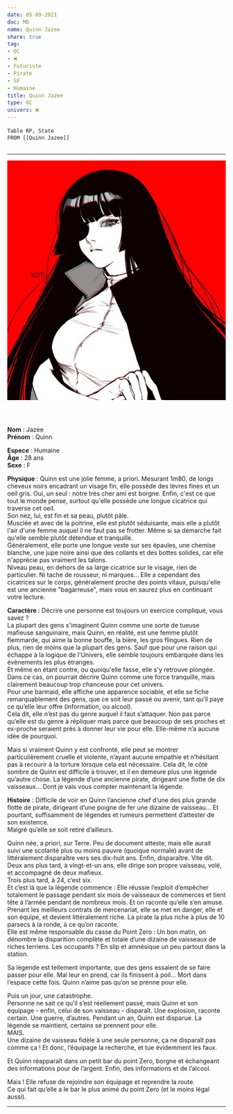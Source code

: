 ```yaml
---
date: 05-09-2021
doc: MD
name: Quinn Jazee
share: true
tag:
- OC
- ❌
- Futuriste
- Pirate
- SF
- Humaine
title: Quinn Jazee
type: OC
univers: ❌
---
```


```dataview  
Table RP, State  
FROM [[Quinn Jazee]]  
  
 ```  
---  
![+pinsc4630a55340574be274a8906564d0796image/](../assets/img/c4630a55340574be274a8906564d0796.png)  
  
  
$$~$$  
**Nom** :  Jazee  
**Prénom** : Quinn  
  
**Espece** : Humaine  
**Âge** : 28 ans  
**Sexe** : F  
  
**Physique** : Quinn est une jolie femme, a priori. Mesurant 1m80, de longs cheveux noirs encadrant un visage fin, elle possède des lèvres fines et un oeil gris. Oui, un seul : notre très cher ami est borgne. Enfin, c'est ce que tout le monde pense, surtout qu'elle possède une longue cicatrice qui traverse cet oeil.   
Son nez, lui, est fin et sa peau, plutôt pâle.   
Musclée et avec de la poitrine, elle est plutôt séduisante, mais elle a plutôt l'air d'une femme auquel il ne faut pas se frotter. Même si sa démarche fait qu'elle semble plutôt détendue et tranquille.  
Généralement, elle porte une longue veste sur ses épaules, une chemise blanche, une jupe noire ainsi que des collants et des bottes solides, car elle n'apprécie pas vraiment les talons.   
Niveau peau, en dehors de sa large cicatrice sur le visage, rien de particulier. Ni tache de rousseur, ni marques... Elle a cependant des cicatrices sur le corps, généralement proche des points vitaux, puisqu'elle est une ancienne "bagarreuse", mais vous en saurez plus en continuant votre lecture.   
  
**Caractère** : Décrire une personne est toujours un exercice compliqué, vous savez ?   
La plupart des gens s'imaginent Quinn comme une sorte de tueuse mafieuse sanguinaire, mais Quinn, en réalité, est une femme plutôt flemmarde, qui aime la bonne bouffe, la bière, les gros flingues. Rien de plus, rien de moins que la plupart des gens. Sauf que pour une raison qui échappe à la logique de l'Univers, elle semble toujours embarquée dans les évènements les plus étranges.   
Et même en étant contre, ou quoiqu'elle fasse, elle s'y retrouve plongée.   
Dans ce cas, on pourrait décrire Quinn comme une force tranquille, mais clairement beaucoup trop chanceuse pour cet univers.   
Pour une barmaid, elle affiche une apparence sociable, et elle se fiche remarquablement des gens, que ce soit leur passé ou avenir, tant qu’il paye ce qu’elle leur offre (information, ou alcool).   
Cela dit, elle n’est pas du genre auquel il faut s’attaquer. Non pas parce qu’elle est du genre à répliquer mais parce que beaucoup de ses proches et ex-proche seraient près à donner leur vie pour elle. Elle-même n’a aucune idée de pourquoi.  
  
Mais si vraiment Quinn y est confronté, elle peut se montrer particulièrement cruelle et violente, n’ayant aucune empathie et n’hésitant pas à recourir à la torture lorsque cela est nécessaire. Cela dit, le côté sombre de Quinn est difficile à trouver, et il en demeure plus une légende qu’autre chose. La légende d’une ancienne pirate, dirigeant une flotte de dix vaisseaux... Dont je vais vous compter maintenant la légende.  
  
**Histoire** : Difficile de voir en Quinn l’ancienne chef d’une des plus grande flotte de pirate, dirigeant d’une poigne de fer une dizaine de vaisseau... Et pourtant, suffisamment de légendes et rumeurs permettent d’attester de son existence.  
Malgré qu’elle se soit retiré d’ailleurs.   
  
Quinn née, a priori, sur Terre. Peu de document atteste, mais elle aurait suivi une scolarité plus ou moins pauvre (quoique normale) avant de littéralement disparaître vers ses dix-huit ans. Enfin, disparaître. Vite dit.  
Deux ans plus tard, à vingt-et-un ans, elle dirige son propre vaisseau, volé, et accompagné de deux mafieux.  
Trois plus tard, à 24, c’est six.  
Et c’est là que la légende commence : Elle réussie l’exploit d’empêcher totalement le passage pendant six mois de vaisseaux de commerces et tient tête à l’armée pendant de nombreux mois. Et on raconte qu’elle s’en amuse.   
Prenant les meilleurs contrats de mercenariat, elle se met en danger, elle et son équipe, et devient littéralement riche. La pirate la plus riche à plus de 10 parsecs à la ronde, à ce qu’on raconte.  
Elle est même responsable du casse du Point Zero : Un bon matin, on dénombre la disparition complète et totale d’une dizaine de vaisseaux de riches terriens. Les occupants ? En slip et amnésique un peu partout dans la station.  
  
Sa légende est tellement importante, que des gens essaient de se faire passer pour elle. Mal leur en prend, car ils finissent à poil... Mort dans l’espace cette fois. Quinn n’aime pas qu’on se prenne pour elle.  
  
Puis un jour, une catastrophe.  
Personne ne sait ce qu’il s’est réellement passé, mais Quinn et son équipage - enfin, celui de son vaisseau - disparaît. Une explosion, raconte certain. Une guerre, d’autres. Pendant un an, Quinn est disparue. La légende se maintient, certains se prennent pour elle.  
MAIS.  
Une dizaine de vaisseau fidèle à une seule personne, ça ne disparaît pas comme ça ! Et donc, l’équipage la recherche, et tue évidemment les faux.   
  
Et Quinn réapparaît dans un petit bar du point Zero, borgne et échangeant des informations pour de l’argent. Enfin, des informations et de l’alcool.  
  
Mais ! Elle refuse de rejoindre son équipage et reprendre la route.  
Ce qui fait qu’elle a le bar le plus animé du point Zero (et le moins légal aussi).   
  
---